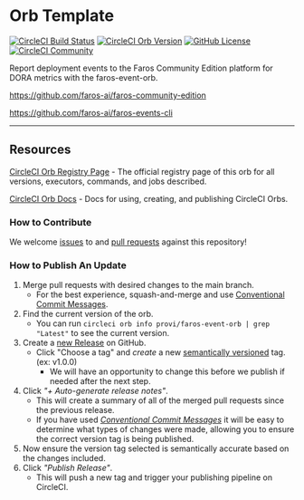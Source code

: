 # Orb Template


[![CircleCI Build Status](https://circleci.com/gh/Provi-Engineering/faros-event-orb.svg?style=shield "CircleCI Build Status")](https://circleci.com/gh/Provi-Engineering/faros-event-orb) [![CircleCI Orb Version](https://badges.circleci.com/orbs/provi/faros-event-orb.svg)](https://circleci.com/developer/orbs/orb/provi/faros-event-orb) [![GitHub License](https://img.shields.io/badge/license-MIT-lightgrey.svg)](https://raw.githubusercontent.com/Provi-Engineering/faros-event-orb/master/LICENSE) [![CircleCI Community](https://img.shields.io/badge/community-CircleCI%20Discuss-343434.svg)](https://discuss.circleci.com/c/ecosystem/orbs)


Report deployment events to the Faros Community Edition platform for DORA metrics with the faros-event-orb.

https://github.com/faros-ai/faros-community-edition

https://github.com/faros-ai/faros-events-cli

---

## Resources

[CircleCI Orb Registry Page](https://circleci.com/developer/orbs/orb/provi/faros-event-orb) - The official registry page of this orb for all versions, executors, commands, and jobs described.

[CircleCI Orb Docs](https://circleci.com/docs/orb-intro/#section=configuration) - Docs for using, creating, and publishing CircleCI Orbs.

### How to Contribute

We welcome [issues](https://github.com/Provi-Engineering/faros-event-orb/issues) to and [pull requests](https://github.com/Provi-Engineering/faros-event-orb/pulls) against this repository!

### How to Publish An Update
1. Merge pull requests with desired changes to the main branch.
    - For the best experience, squash-and-merge and use [Conventional Commit Messages](https://conventionalcommits.org/).
2. Find the current version of the orb.
    - You can run `circleci orb info provi/faros-event-orb | grep "Latest"` to see the current version.
3. Create a [new Release](https://github.com/Provi-Engineering/faros-event-orb/releases/new) on GitHub.
    - Click "Choose a tag" and _create_ a new [semantically versioned](http://semver.org/) tag. (ex: v1.0.0)
      - We will have an opportunity to change this before we publish if needed after the next step.
4.  Click _"+ Auto-generate release notes"_.
    - This will create a summary of all of the merged pull requests since the previous release.
    - If you have used _[Conventional Commit Messages](https://conventionalcommits.org/)_ it will be easy to determine what types of changes were made, allowing you to ensure the correct version tag is being published.
5. Now ensure the version tag selected is semantically accurate based on the changes included.
6. Click _"Publish Release"_.
    - This will push a new tag and trigger your publishing pipeline on CircleCI.